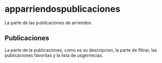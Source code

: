 # apparriendospublicaciones

La parte de las publicaciones de arriendos 

## Publicaciones

La parte de la publicaciones, como es su descripcion, la parte de filtrar, las publicaciones favoritas y la lista de usgernecias.